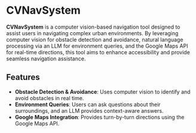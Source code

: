 # CVNavSystem

**CVNavSystem** is a computer vision-based navigation tool designed to assist users in navigating complex urban environments. By leveraging computer vision for obstacle detection and avoidance, natural language processing via an LLM for environment queries, and the Google Maps API for real-time directions, this tool aims to enhance accessibility and provide seamless navigation assistance.

## Features

- **Obstacle Detection & Avoidance**: Uses computer vision to identify and avoid obstacles in real time.
- **Environment Queries**: Users can ask questions about their surroundings, and an LLM provides context-aware answers.
- **Google Maps Integration**: Provides turn-by-turn directions using the Google Maps API.
